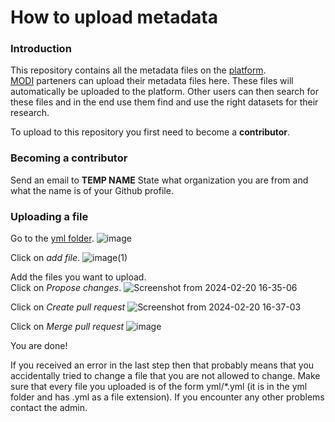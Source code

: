 # How to upload metadata

### Introduction
This repository contains all the metadata files on the [platform](https://modi-data.github.io/).\
[MODI](https://modiproject.eu/) parteners can upload their metadata files here.
These files will automatically be uploaded to the platform.
Other users can then search for these files and in the end use them find and use the right datasets for their research.

To upload to this repository you first need to become a **contributor**.

### Becoming a contributor
Send an email to **TEMP NAME**
State what organization you are from and what the name is of your Github profile.

### Uploading a file
Go to the [yml folder](https://github.com/modi-data/modi-metadata/tree/main/yml).
![image](https://github.com/modi-data/modi-metadata/assets/129458694/8e7a1d70-ce2c-4c4e-af12-ab30aa15daca)

Click on *add file*.
![image(1)](https://github.com/modi-data/modi-metadata/assets/129458694/6a8bc943-7db6-44b8-9af7-4978c6611a6f)

Add the files you want to upload.\
Click on *Propose changes*.
![Screenshot from 2024-02-20 16-35-06](https://github.com/modi-data/modi-metadata/assets/129458694/82242d10-8974-49be-a4be-7ce544e1f70a)

Click on *Create pull request*
![Screenshot from 2024-02-20 16-37-03](https://github.com/modi-data/modi-metadata/assets/129458694/8ad9bd09-7dca-4d25-880e-4a52f936ffc4)

Click on *Merge pull request*
![image](https://github.com/modi-data/modi-metadata/assets/129458694/56f22da8-9425-4b75-bb69-a7b61d7ee7cf)

You are done!

If you received an error in the last step then that probably means that you accidentally tried to change a file that you are not allowed to change. Make sure that every file you uploaded is of the form yml/*.yml (it is in the yml folder and has .yml as a file extension).
If you encounter any other problems contact the admin.